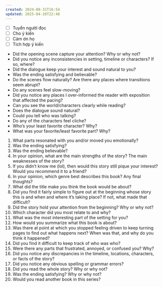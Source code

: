 ```yaml
---
created: 2024-08-31T16:54
updated: 2025-04-26T22:48
---
```

- [ ] Tuyển người đọc
- [ ] Cho ý kiến
- [ ] Cảm ơn họ
- [ ] Tích hợp ý kiến

-   Did the opening scene capture your attention? Why or why not?
-   Did you notice any inconsistencies in setting, timeline or characters? If so, where?
-   Did the dialogue keep your interest and sound natural to you?
-   Was the ending satisfying and believable?
-   Do the scenes flow naturally? Are there any places where transitions seem abrupt?
-   Do any scenes feel slow-moving?
-   Did you notice any places I over-informed the reader with exposition that affected the pacing?
-   Can you see the world/characters clearly while reading?
-   Does the dialogue sound natural?
-   Could you tell who was talking?
-   Do any of the characters feel cliche?
-   Who’s your least favorite character? Why?
-   What was your favorite/least favorite part? Why?

1.  What parts resonated with you and/or moved you emotionally?
2.  Was the ending satisfying?
3.  Was the ending believable?
4.  In your opinion, what are the main strengths of the story? The main weaknesses of the story?
5.  If you didn’t know me (lol), then would this story still pique your interest? Would you recommend it to a friend?
6.  In your opinion, which genre best describes this book? Any final thoughts?
1.  What did the title make you think the book would be about?
2.  Did you find it fairly simple to figure out at the beginning whose story this is and when and where it’s taking place? If not, what made that difficult?
3.  Did the story hold your attention from the beginning? Why or why not?
4.  Which character did you most relate to and why?
5.  What was the most interesting part of the setting for you?
6.  How would you summarize what this book is about?
7.  Was there at point at which you stopped feeling driven to keep turning pages to find out what happens next? When was that, and why do you think it happened?
8.  Did you find it difficult to keep track of who was who?
9.  Were there any parts that frustrated, annoyed, or confused you? Why?
10.  Did you notice any discrepancies in the timeline, locations, characters, or facts of the story?
11.  Did you notice any obvious spelling or grammar errors?
12.  Did you read the whole story? Why or why not?
13.  Was the ending satisfying? Why or why not?
14.  Would you read another book in this series?
